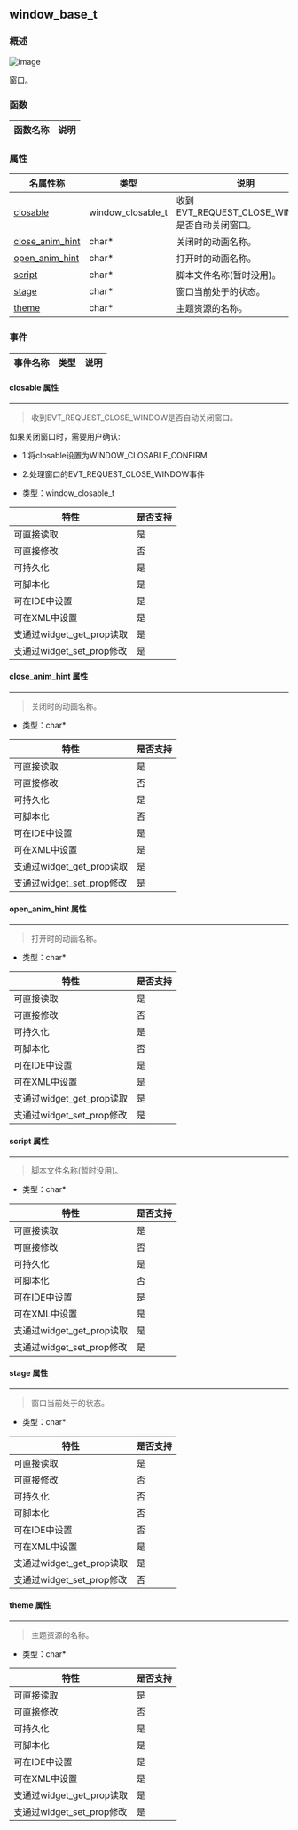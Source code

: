 ## window\_base\_t
### 概述
![image](images/window_base_t_0.png)

 窗口。
### 函数
<p id="window_base_t_methods">

| 函数名称 | 说明 | 
| -------- | ------------ | 
### 属性
<p id="window_base_t_properties">

| 名属性称 | 类型 | 说明 | 
| -------- | ----- | ------------ | 
| <a href="#window_base_t_closable">closable</a> | window\_closable\_t | 收到EVT_REQUEST_CLOSE_WINDOW是否自动关闭窗口。 |
| <a href="#window_base_t_close_anim_hint">close\_anim\_hint</a> | char* | 关闭时的动画名称。 |
| <a href="#window_base_t_open_anim_hint">open\_anim\_hint</a> | char* | 打开时的动画名称。 |
| <a href="#window_base_t_script">script</a> | char* | 脚本文件名称(暂时没用)。 |
| <a href="#window_base_t_stage">stage</a> | char* | 窗口当前处于的状态。 |
| <a href="#window_base_t_theme">theme</a> | char* | 主题资源的名称。 |
### 事件
<p id="window_base_t_events">

| 事件名称 | 类型  | 说明 | 
| -------- | ----- | ------- | 
#### closable 属性
-----------------------
> <p id="window_base_t_closable"> 收到EVT_REQUEST_CLOSE_WINDOW是否自动关闭窗口。
 如果关闭窗口时，需要用户确认:
 * 1.将closable设置为WINDOW_CLOSABLE_CONFIRM
 * 2.处理窗口的EVT_REQUEST_CLOSE_WINDOW事件


* 类型：window\_closable\_t

| 特性 | 是否支持 |
| -------- | ----- |
| 可直接读取 | 是 |
| 可直接修改 | 否 |
| 可持久化   | 是 |
| 可脚本化   | 是 |
| 可在IDE中设置 | 是 |
| 可在XML中设置 | 是 |
| 支通过widget_get_prop读取 | 是 |
| 支通过widget_set_prop修改 | 是 |
#### close\_anim\_hint 属性
-----------------------
> <p id="window_base_t_close_anim_hint"> 关闭时的动画名称。


* 类型：char*

| 特性 | 是否支持 |
| -------- | ----- |
| 可直接读取 | 是 |
| 可直接修改 | 否 |
| 可持久化   | 是 |
| 可脚本化   | 否 |
| 可在IDE中设置 | 是 |
| 可在XML中设置 | 是 |
| 支通过widget_get_prop读取 | 是 |
| 支通过widget_set_prop修改 | 是 |
#### open\_anim\_hint 属性
-----------------------
> <p id="window_base_t_open_anim_hint"> 打开时的动画名称。


* 类型：char*

| 特性 | 是否支持 |
| -------- | ----- |
| 可直接读取 | 是 |
| 可直接修改 | 否 |
| 可持久化   | 是 |
| 可脚本化   | 否 |
| 可在IDE中设置 | 是 |
| 可在XML中设置 | 是 |
| 支通过widget_get_prop读取 | 是 |
| 支通过widget_set_prop修改 | 是 |
#### script 属性
-----------------------
> <p id="window_base_t_script"> 脚本文件名称(暂时没用)。


* 类型：char*

| 特性 | 是否支持 |
| -------- | ----- |
| 可直接读取 | 是 |
| 可直接修改 | 否 |
| 可持久化   | 是 |
| 可脚本化   | 否 |
| 可在IDE中设置 | 是 |
| 可在XML中设置 | 是 |
| 支通过widget_get_prop读取 | 是 |
| 支通过widget_set_prop修改 | 是 |
#### stage 属性
-----------------------
> <p id="window_base_t_stage"> 窗口当前处于的状态。


* 类型：char*

| 特性 | 是否支持 |
| -------- | ----- |
| 可直接读取 | 是 |
| 可直接修改 | 否 |
| 可持久化   | 否 |
| 可脚本化   | 否 |
| 可在IDE中设置 | 否 |
| 可在XML中设置 | 是 |
| 支通过widget_get_prop读取 | 是 |
| 支通过widget_set_prop修改 | 否 |
#### theme 属性
-----------------------
> <p id="window_base_t_theme"> 主题资源的名称。


* 类型：char*

| 特性 | 是否支持 |
| -------- | ----- |
| 可直接读取 | 是 |
| 可直接修改 | 否 |
| 可持久化   | 是 |
| 可脚本化   | 是 |
| 可在IDE中设置 | 是 |
| 可在XML中设置 | 是 |
| 支通过widget_get_prop读取 | 是 |
| 支通过widget_set_prop修改 | 是 |
